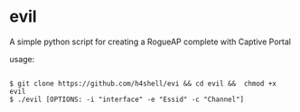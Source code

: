 # evil
A simple python script for creating a RogueAP complete with Captive Portal

usage:


```

$ git clone https://github.com/h4shell/evi && cd evil &&  chmod +x evil
$ ./evil [OPTIONS: -i "interface" -e "Essid" -c "Channel"]

```

